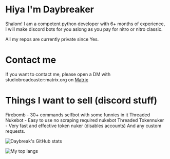 # Hiya I'm Daybreaker

Shalom! I am a competent python developer with 6+ months of experience, I will make discord bots for you aslong as you pay for nitro or nitro classic.

All my repos are currently private since Yes.

# Contact me
If you want to contact me, please open a DM with studiobroadcaster:matrix.org on [Matrix](https://element.io)

# Things I want to sell (discord stuff)
Firebomb - 30+ commands selfbot with some funnies in it 
Threaded Nukebot - Easy to use no scraping required nukebot
Threaded Tokennuker - Very fast and effective token nuker (disables accounts)
And any custom requests.

![Daybreak's GitHub stats](https://github-readme-stats.vercel.app/api?username=Daybreak-keks&show_icons=true&theme=dracula&count_private=true&show_icons=true&include_all_commits=true)



![My top langs](https://github-readme-stats.vercel.app/api/top-langs/?username=Daybreak-keks&layout=compact&theme=dracula)
